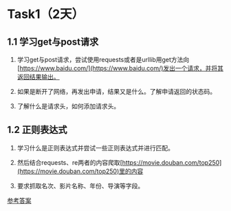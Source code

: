 
# Task1（2天）

## **1.1 学习get与post请求**

1. 学习get与post请求，尝试使用requests或者是urllib用get方法向[https://www.baidu.com/](https://www.baidu.com/)发出一个请求，并将其返回结果输出。

2. 如果是断开了网络，再发出申请，结果又是什么。了解申请返回的状态码。

3. 了解什么是请求头，如何添加请求头。

## **1.2 正则表达式**

1. 学习什么是正则表达式并尝试一些正则表达式并进行匹配。

2. 然后结合requests、re两者的内容爬取[https://movie.douban.com/top250](https://movie.douban.com/top250)里的内容

3. 要求抓取名次、影片名称、年份、导演等字段。

[参考答案](https://desmonday.github.io/2019/03/02/python%E7%88%AC%E8%99%AB%E5%AD%A6%E4%B9%A0-day2%E6%AD%A3%E5%88%99%E8%A1%A8%E8%BE%BE%E5%BC%8F/)


